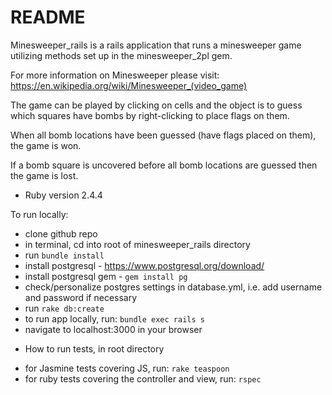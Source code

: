 # README

Minesweeper_rails is a rails application that runs a minesweeper game utilizing methods set up in the minesweeper_2pl gem.

For more information on Minesweeper please visit: https://en.wikipedia.org/wiki/Minesweeper_(video_game)

The game can be played by clicking on cells and the object is to guess which squares have bombs by right-clicking to place flags on them.

When all bomb locations have been guessed (have flags placed on them), the game is won.

If a bomb square is uncovered before all bomb locations are guessed then the game is lost.

* Ruby version
2.4.4

To run locally:
- clone github repo
- in terminal, cd into root of minesweeper_rails directory
- run `bundle install`
- install postgresql - https://www.postgresql.org/download/
- install postgresql gem - `gem install pg`
- check/personalize postgres settings in database.yml, i.e. add username and password if necessary
- run `rake db:create`
- to run app locally, run: `bundle exec rails s`
- navigate to localhost:3000 in your browser


* How to run tests, in root directory
- for Jasmine tests covering JS, run: `rake teaspoon`
- for ruby tests covering the controller and view, run: `rspec`
